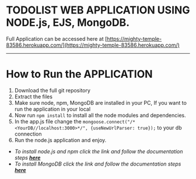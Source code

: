 # TODOLIST WEB APPLICATION USING NODE.js, EJS, MongoDB.

Full Application can be accessed here at [https://mighty-temple-83586.herokuapp.com/](https://mighty-temple-83586.herokuapp.com/)

-----------------------------------------------------------------------------------------------

# How to Run the APPLICATION

1. Download the full git repository
2. Extract the files
3. Make sure node, npm, MongoDB are installed in your PC, If you want to run the application in your local
4. Now run `npm install` to install all the node modules and dependencies.
5. In the app.js file change the `mongoose.connect("/*<YourDB//localhost:3000>*/", {useNewUrlParser: true});` to your db connection
6. Run the node.js application and enjoy.


  - *To install node.js and  npm click the link and follow the documentation steps **[here](https://nodejs.org/en/)***
  - *To install MongoDB click the link and follow the documentation steps **[here](https://medium.com/@LondonAppBrewery/how-to-download-install-mongodb-on-windows-4ee4b3493514)***
